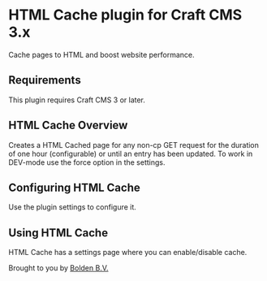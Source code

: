 # HTML Cache plugin for Craft CMS 3.x

Cache pages to HTML and boost website performance.

## Requirements

This plugin requires Craft CMS 3 or later.

## HTML Cache Overview

Creates a HTML Cached page for any non-cp GET request for the duration of one hour (configurable) or until an entry has been updated. 
To work in DEV-mode use the force option in the settings.


## Configuring HTML Cache

Use the plugin settings to configure it.

## Using HTML Cache

HTML Cache has a settings page where you can enable/disable cache.

Brought to you by [Bolden B.V.](http://www.bolden.nl)

